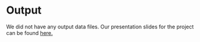 # Output

We did not have any output data files. Our presentation slides for the project can be found [here.](https://docs.google.com/presentation/d/1_OINsFeCfIXgvjQxx1gMbO7o_RjCYmk4qCCY18eMrKg/edit?usp=sharing)
